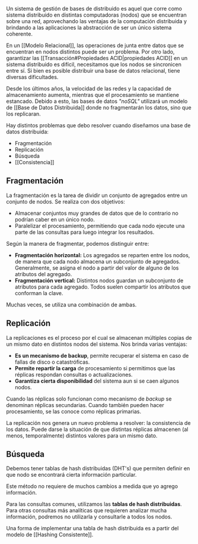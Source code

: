 Un sistema de gestión de bases de distribuido es aquel que corre como sistema distribuido en distintas computadoras (nodos) que se encuentran sobre una red, aprovechando las ventajas de la computación distribuida y brindando a las aplicaciones la abstracción de ser un único sistema coherente.

En un [[Modelo Relacional]], las operaciones de junta entre datos que se encuentran en nodos distintos puede ser un problema. Por otro lado, garantizar las [[Transacción#Propiedades ACID|propiedades ACID]] en un sistema distribuido es difícil, necesitamos que los nodos se sincronicen entre sí. Si bien es posible distribuir una base de datos relacional, tiene diversas dificultades.

Desde los últimos años, la velocidad de las redes y la capacidad de almacenamiento aumenta, mientras que el procesamiento se mantiene estancado. Debido a esto, las bases de datos *"noSQL"* utilizará un modelo de [[Base de Datos Distribuida]] donde no fragmentarán los datos, sino que los replicaran.

Hay distintos problemas que debo resolver cuando diseñamos una base de datos distribuida:

- Fragmentación
- Replicación
- Búsqueda
- [[Consistencia]]

## Fragmentación

La fragmentación es la tarea de dividir un conjunto de agregados entre un conjunto de nodos. Se realiza con dos objetivos:

- Almacenar conjuntos muy grandes de datos que de lo contrario no podrían caber en un único nodo.
- Paralelizar el procesamiento, permitiendo que cada nodo ejecute una parte de las consultas para luego integrar los resultados.

Según la manera de fragmentar, podemos distinguir entre:

- **Fragmentación horizontal:** Los agregados se reparten entre los nodos, de manera que cada nodo almacena un subconjunto de agregados. Generalmente, se asigna el nodo a partir del valor de alguno de los atributos del agregado.
- **Fragmentación vertical:** Distintos nodos guardan un subconjunto de atributos para cada agregado. Todos suelen compartir los atributos que conforman la clave.

Muchas veces, se utiliza una combinación de ambas.

## Replicación

La replicaciones es el proceso por el cual se almacenan múltiples copias de un mismo dato en distintos nodos del sistema. Nos brinda varias ventajas:

- **Es un mecanismo de backup**, permite recuperar el sistema en caso de fallas de disco o catastróficas.
- **Permite repartir la carga** de procesamiento si permitimos que las réplicas respondan consultas o actualizaciones.
- **Garantiza cierta disponibilidad** del sistema aun si se caen algunos nodos.

Cuando las réplicas solo funcionan como mecanismo de *backup* se denominan réplicas secundarias. Cuando también pueden hacer procesamiento, se las conoce como réplicas primarias.

La replicación nos genera un nuevo problema a resolver: la consistencia de los datos. Puede darse la situación de que distintas réplicas almacenen (al menos, temporalmente) distintos valores para un mismo dato.

## Búsqueda

Debemos tener tablas de hash distribuidas (DHT's) que permiten definir en que nodo se encontrará cierta información particular.

Este método no requiere de muchos cambios a medida que yo agrego información.

Para las consultas comunes, utilizamos las **tablas de hash distribuidas**. Para otras consultas más analíticas que requieren analizar mucha información, podremos no utilizarla y consultarle a todos los nodos.

Una forma de implementar una tabla de hash distribuida es a partir del modelo de [[Hashing Consistente]].
